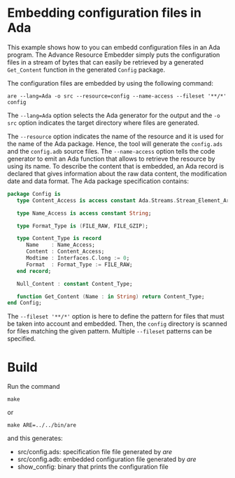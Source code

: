 # Embedding configuration files in Ada

This example shows how to you can embedd configuration files
in an Ada program.  The Advance Resource Embedder simply puts
the configuration files in a stream of bytes that can easily
be retrieved by a generated `Get_Content` function in the
generated `Config` package.

The configuration files are embedded by using the following
command:

```
are --lang=Ada -o src --resource=config --name-access --fileset '**/*' config
```

The `--lang=Ada` option selects the Ada generator for the output and the
`-o src` option indicates the target directory where files are generated.

The `--resource` option indicates the name of the resource and it is
used for the name of the Ada package.  Hence, the tool will
generate the `config.ads` and the `config.adb` source files.  The `--name-access`
option tells the code generator to emit an Ada function that allows to retrieve
the resource by using its name.  To describe the content that is embedded,
an Ada record is declared that gives information about the raw data content,
the modification date and data format.
The Ada package specification contains:

```Ada
package Config is
   type Content_Access is access constant Ada.Streams.Stream_Element_Array;

   type Name_Access is access constant String;

   type Format_Type is (FILE_RAW, FILE_GZIP);

   type Content_Type is record
      Name    : Name_Access;
      Content : Content_Access;
      Modtime : Interfaces.C.long := 0;
      Format  : Format_Type := FILE_RAW;
   end record;

   Null_Content : constant Content_Type;

   function Get_Content (Name : in String) return Content_Type;
end Config;
```

The `--fileset '**/*'` option is here to define the pattern for files that
must be taken into account and embedded.  Then, the `config` directory is
scanned for files matching the given pattern.   Multiple `--fileset` patterns
can be specified.


# Build

Run the command

```
make
```

or

```
make ARE=../../bin/are
```

and this generates:

* src/config.ads: specification file file generated by *are*
* src/config.adb: embedded configuration file generated by *are*
* show_config: binary that prints the configuration file

